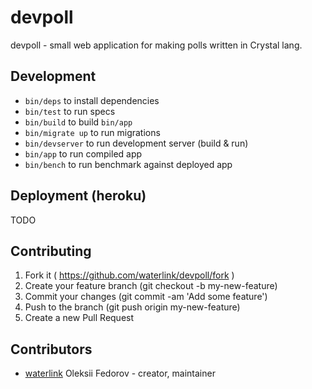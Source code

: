 # devpoll

devpoll - small web application for making polls written in Crystal lang.

## Development

- `bin/deps` to install dependencies
- `bin/test` to run specs
- `bin/build` to build `bin/app`
- `bin/migrate up` to run migrations
- `bin/devserver` to run development server (build & run)
- `bin/app` to run compiled app
- `bin/bench` to run benchmark against deployed app

## Deployment (heroku)

TODO

## Contributing

1. Fork it ( https://github.com/waterlink/devpoll/fork )
2. Create your feature branch (git checkout -b my-new-feature)
3. Commit your changes (git commit -am 'Add some feature')
4. Push to the branch (git push origin my-new-feature)
5. Create a new Pull Request

## Contributors

- [waterlink](https://github.com/waterlink) Oleksii Fedorov - creator, maintainer
